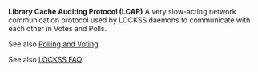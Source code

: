 **Library Cache Auditing Protocol (LCAP)** A very slow-acting network communication protocol used by LOCKSS daemons to communicate with each other in Votes and Polls. 

See also [Polling and Voting](/public-documentation/MetaArchive-Cooperative/Knowledge-Base/Polling-and-Voting).

See also [LOCKSS FAQ](https://www.lockss.org/about/frequently-asked-questions#lcap).

